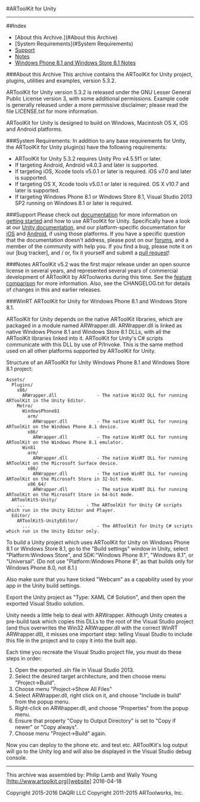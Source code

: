 #ARToolKit for Unity

---

##Index
-   [About this Archive.](#About this Archive)
-   [System Requirements](#System Requirements)
-   [Support](#Support)
-   [Notes](#Notes)
-   [Windows Phone 8.1 and Windows Store 8.1 Notes](#WinRT)

###About this Archive
This archive contains the ARToolKit for Unity project, plugins, utilities and examples, version 5.3.2.

ARToolKit for Unity version 5.3.2 is released under the GNU Lesser General Public License version 3, with some additional permissions. Example code is generally released under a more permissive disclaimer; please read the file LICENSE.txt for more information.

ARToolKit for Unity is designed to build on Windows, Macintosh OS X, iOS and Android platforms.

###System Requirements:
In addition to any base requirements for Unity, the ARToolKit for Unity plugin(s) have the following requirements:

-   ARToolKit for Unity 5.3.2 requires Unity Pro v4.5.5f1 or later.
-   If targeting Android, Android v4.0.3 and later is supported.
-   If targeting iOS, Xcode tools v5.0.1 or later is required. iOS v7.0 and later is supported.
-   If targeting OS X, Xcode tools v5.0.1 or later is required. OS X v10.7 and later is supported.
-   If targeting Windows Phone 8.1 or Windows Store 8.1, Visual Studio 2013 SP2 running on Windows 8.1 or later is required.

###Support
Please check out [documentation][documentation] for more information on [getting started][starting] and how to use ARToolKit for Unity. Specifically have a look at our [Unity documentation][unity], and our platform-specific documentation for [iOS][ios] and [Android][android], if using those platforms. If you have a specific question that the documentation doesn't address, please post on our [forums][forums], and a member of the community with help you. If you find a bug, please note it on our [bug tracker], and / or, fix it yourself and submit a [pull request][pull]!

###Notes
ARToolKit v5.2 was the first major release under an open source license in several years, and represented several years of commercial development of ARToolKit by ARToolworks during this time. See the [feature comparison][features] for more information. Also, see the CHANGELOG.txt for details of changes in this and earlier releases.

###WinRT
ARToolKit for Unity for Windows Phone 8.1 and Windows Store 8.1.

ARToolKit for Unity depends on the native ARToolKit libraries, which are packaged in a module named ARWrapper.dll. ARWrapper.dll is linked as native Windows Phone 8.1 and Windows Store 8.1 DLLs, with all the ARToolKit libraries linked into it. ARToolKit for Unity's C# scripts communicate with this DLL by use of P/Invoke. This is the same method used on all other platforms supported by ARToolKit for Unity.

Structure of an ARToolKit for Unity Windows Phone 8.1 and Windows Store 8.1 project:

    Assets/
      Plugins/
        x86/
          ARWrapper.dll               - The native Win32 DLL for running ARToolKit in the Unity Editor.
        Metro/
          WindowsPhone81
            arm/
              ARWrapper.dll           - The native WinRT DLL for running ARToolKit on the Windows Phone 8.1 device.
            x86/
              ARWrapper.dll           - The native WinRT DLL for running ARToolKit on the Windows Phone 8.1 emulator.
          Win81
            arm/
              ARWrapper.dll           - The native WinRT DLL for running ARToolKit on the Microsoft Surface device.
            x86/
              ARWrapper.dll           - The native WinRT DLL for running ARToolKit on the Microsoft Store in 32-bit mode.
            x86_64/
              ARWrapper.dll           - The native WinRT DLL for running ARToolKit on the Microsoft Store in 64-bit mode.
      ARToolKit5-Unity/
        ...                       - The ARToolKit for Unity C# scripts which run in the Unity Editor and Player.
      Editor/
        ARToolKit5-UnityEditor/
          ...                         - The ARToolKit for Unity C# scripts which run in the Unity Editor only.

To build a Unity project which uses ARToolKit for Unity on Windows Phone 8.1 or Windows Store 8.1, go to the "Build settings" window in Unity, select "Platform:Windows Store", and SDK:"Windows Phone 8.1", "Windows 8.1", or "Universal". (Do not use "Platform:Windows Phone 8", as that builds only for Windows Phone 8.0, not 8.1.)

Also make sure that you have ticked "Webcam" as a capability used by your app in the Unity build settings.

Export the Unity project as "Type: XAML C# Solution", and then open the exported Visual Studio solution.

Unity needs a little help to deal with ARWrapper. Although Unity creates a pre-build task which copies this DLLs to the root of the Visual Studio project (and thus overwrites the Win32 ARWrapper.dll with the correct WinRT ARWrapper.dll), it misses one important step: telling Visual Studio to include this file in the project and to copy it into the built app.

Each time you recreate the Visual Studio project file, you must do these steps in order:

1. Open the exported .sln file in Visual Studio 2013.  
2. Select the desired target architecture, and then choose menu  
    "Project->Build".  
3. Choose menu "Project->Show All Files"  
4. Select ARWrapper.dll, right click on it, and choose "Include in build" from the popup menu.  
5. Right-click on ARWrapper.dll, and choose "Properties" from the popup menu.  
6. Ensure that property "Copy to Output Directory" is set to "Copy if newer" or "Copy always".  
7. Choose menu "Project->Build" again.

Now you can deploy to the phone etc. and test etc. ARToolKit's log output will go to the Unity log and will also be displayed in the Visual Studio debug console.

---

This archive was assembled by:
    Philip Lamb and Wally Young
    [http://www.artoolkit.org][website]
    2016-04-18

Copyright 2015-2016 DAQRI LLC
Copyright 2011-2015 ARToolworks, Inc.

[website]: http://www.artoolkit.org
[documentation]: http://artoolkit.org/documentation/
[forums]: http://artoolkit.org/community/
[pull]: https://github.com/artoolkit/arunity5/pulls
[android]: http://artoolkit.org/documentation/doku.php?id=4_Android:android_about
[ios]: http://artoolkit.org/documentation/doku.php?id=5_iOS:ios_about
[unity]: http://artoolkit.org/documentation/doku.php?id=6_Unity:unity_about
[starting]: http://artoolkit.org/documentation/doku.php?id=6_Unity:unity_getting_started
[features]: http://www.artoolkit.org/documentation/ARToolKit_feature_comparison
